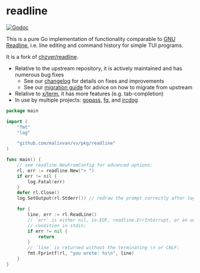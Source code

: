 readline
========

[![Godoc](https://godoc.org/github.com/malivvan/vv/pkg/readline?status.svg)](https://godoc.org/github.com/malivvan/vv/pkg/readline)

This is a pure Go implementation of functionality comparable to [GNU Readline](https://en.wikipedia.org/wiki/GNU_Readline), i.e. line editing and command history for simple TUI programs.

It is a fork of [chzyer/readline](https://github.com/chzyer/readline).

* Relative to the upstream repository, it is actively maintained and has numerous bug fixes
   - See our [changelog](docs/CHANGELOG.md) for details on fixes and improvements
   - See our [migration guide](docs/MIGRATING.md) for advice on how to migrate from upstream
* Relative to [x/term](https://pkg.go.dev/golang.org/x/term), it has more features (e.g. tab-completion)
* In use by multiple projects: [gopass](https://github.com/gopasspw/gopass), [fq](https://github.com/wader/fq), and [ircdog](https://github.com/ergochat/ircdog)


```go
package main

import (
	"fmt"
	"log"

	"github.com/malivvan/vv/pkg/readline"
)

func main() {
	// see readline.NewFromConfig for advanced options:
	rl, err := readline.New("> ")
	if err != nil {
		log.Fatal(err)
	}
	defer rl.Close()
	log.SetOutput(rl.Stderr()) // redraw the prompt correctly after log output

	for {
		line, err := rl.ReadLine()
		// `err` is either nil, io.EOF, readline.ErrInterrupt, or an unexpected
		// condition in stdin:
		if err != nil {
			return
		}
		// `line` is returned without the terminating \n or CRLF:
		fmt.Fprintf(rl, "you wrote: %s\n", line)
	}
}
```
